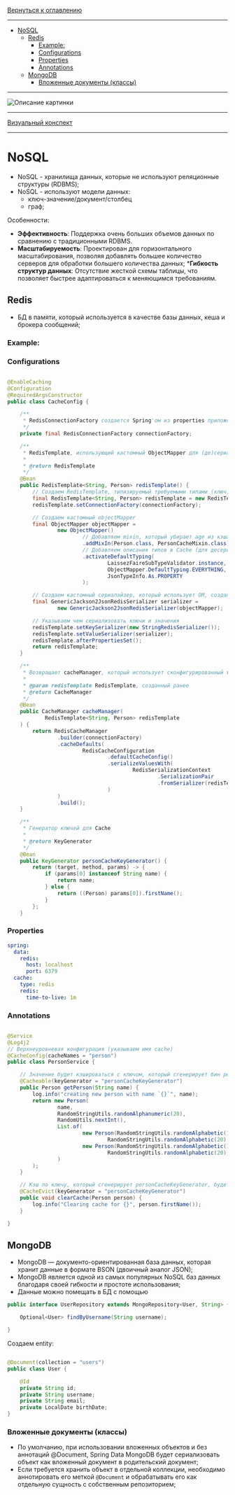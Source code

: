 [Вернуться к оглавлению](https://github.com/engine-it-in/different-level-task/blob/main/README.md)
***
* [NoSQL](#nosql)
  * [Redis](#redis)
    * [Example:](#example-)
    * [Configurations](#configurations)
    * [Properties](#properties)
    * [Annotations](#annotations)
  * [MongoDB](#mongodb)
    * [Вложенные документы (классы)](#вложенные-документы--классы-)
***
![Описание картинки](NO_SQL.png)
***
[Визуальный конспект](https://coggle.it/diagram/Zt8De4Kz-e0Wru7F/t/no-sql/fb59d16e504298c0737788df171b07f291a8830cab0c7433accf6c708d6f79a0)
***

# NoSQL

* NoSQL - хранилища данных, которые не используют реляционные структуры (RDBMS);
* NoSQL - используют модели данных: 
  * ключ-значение/документ/столбец 
  * граф;

Особенности:

* **Эффективность**: Поддержка очень больших объемов данных по сравнению с традиционными RDBMS.
* **Масштабируемость**: Проектирован для горизонтального масштабирования, позволяя добавлять большее количество серверов
  для обработки большего количества данных;
***Гибкость структур данных**: Отсутствие жесткой схемы таблицы, что позволяет быстрее адаптироваться к меняющимся
  требованиям.

## Redis

* БД в памяти, который используется в качестве базы данных, кеша и брокера сообщений;

### Example:

### Configurations

```java

@EnableCaching
@Configuration
@RequiredArgsConstructor
public class CacheConfig {

    /**
     * RedisConnectionFactory создается Spring'ом из properties приложения
     */
    private final RedisConnectionFactory connectionFactory;

    /**
     * RedisTemplate, использующий кастомный ObjectMapper для (де)сериализации
     *
     * @return RedisTemplate
     */
    @Bean
    public RedisTemplate<String, Person> redisTemplate() {
        // Создаем RedisTemplate, типизируемый требуемыми типами (ключ, значение)
        final RedisTemplate<String, Person> redisTemplate = new RedisTemplate<>();
        redisTemplate.setConnectionFactory(connectionFactory);

        // Создаем кастомный objectMapper
        final ObjectMapper objectMapper =
                new ObjectMapper()
                        // Добавляем mixin, который убирает age из кэша
                        .addMixIn(Person.class, PersonCacheMixin.class)
                        // Добавляем описания типов в Cache (для десериализации)
                        .activateDefaultTyping(
                                LaissezFaireSubTypeValidator.instance,
                                ObjectMapper.DefaultTyping.EVERYTHING,
                                JsonTypeInfo.As.PROPERTY
                        );

        // Создаем кастомный сериалайзер, который использует OM, созданный выше
        final GenericJackson2JsonRedisSerializer serializer =
                new GenericJackson2JsonRedisSerializer(objectMapper);

        // Указываем чем сериализовать ключи и значения
        redisTemplate.setKeySerializer(new StringRedisSerializer());
        redisTemplate.setValueSerializer(serializer);
        redisTemplate.afterPropertiesSet();
        return redisTemplate;
    }

    /**
     * Возвращает cacheManager, который использует сконфигурированный redisTemplate для кэширования
     *
     * @param redisTemplate RedisTemplate, созданный ранее
     * @return CacheManager
     */
    @Bean
    public CacheManager cacheManager(
            RedisTemplate<String, Person> redisTemplate
    ) {
        return RedisCacheManager
                .builder(connectionFactory)
                .cacheDefaults(
                        RedisCacheConfiguration
                                .defaultCacheConfig()
                                .serializeValuesWith(
                                        RedisSerializationContext
                                                .SerializationPair
                                                .fromSerializer(redisTemplate.getValueSerializer())
                                )
                )
                .build();
    }

    /**
     * Генератор ключей для Cache
     *
     * @return KeyGenerator
     */
    @Bean
    public KeyGenerator personCacheKeyGenerator() {
        return (target, method, params) -> {
            if (params[0] instanceof String name) {
                return name;
            } else {
                return ((Person) params[0]).firstName();
            }
        };
    }
```

### Properties

```yaml
spring:
  data:
    redis:
      host: localhost
      port: 6379
  cache:
    type: redis
    redis:
      time-to-live: 1m
```

### Annotations

```java

@Service
@Log4j2
// Верхнеуровневая конфигурация (указываем имя cache)
@CacheConfig(cacheNames = "person")
public class PersonService {

    // Значение будет кэшироваться с ключом, который сгенерирует бин personCacheKeyGenerator
    @Cacheable(keyGenerator = "personCacheKeyGenerator")
    public Person getPerson(String name) {
        log.info("creating new person with name `{}`", name);
        return new Person(
                name,
                RandomStringUtils.randomAlphanumeric(20),
                RandomUtils.nextInt(),
                List.of(
                        new Person(RandomStringUtils.randomAlphabetic(10),
                                RandomStringUtils.randomAlphabetic(20), RandomUtils.nextInt()),
                        new Person(RandomStringUtils.randomAlphabetic(10),
                                RandomStringUtils.randomAlphabetic(20), RandomUtils.nextInt())
                )
        );
    }

    // Кэш по ключу, который сгенерирует personCacheKeyGenerator, будет инвалидирован
    @CacheEvict(keyGenerator = "personCacheKeyGenerator")
    public void clearCache(Person person) {
        log.info("Clearing cache for {}", person.firstName());
    }

}
```

## MongoDB

* MongoDB — документо-ориентированная база данных, которая хранит данные в формате BSON (двоичный аналог JSON); 
* MongoDB является одной из самых популярных NoSQL баз данных благодаря своей гибкости и простоте использования;
* Данные можно помещать в БД с помощью

```java
public interface UserRepository extends MongoRepository<User, String> {

    Optional<User> findByUsername(String username);

}
```

Создаем entity:

```java

@Document(collection = "users")
public class User {

    @Id
    private String id;
    private String username;
    private String email;
    private LocalDate birthDate;
}
```

### Вложенные документы (классы)

* По умолчанию, при использовании вложенных объектов и без аннотаций @Document, Spring Data MongoDB будет сериализовать
объект как вложенный документ в родительский документ; 
* Если требуется хранить объект в отдельной коллекции, необходимо
аннотировать его меткой `@Document` и обрабатывать его как отдельную сущность с собственным репозиторием;